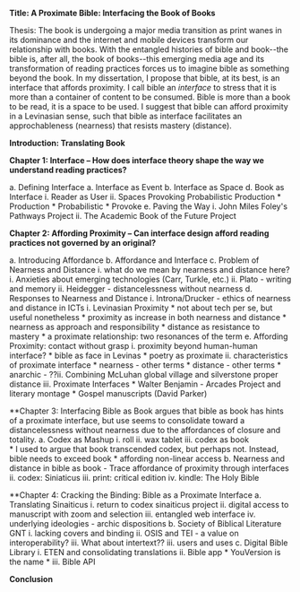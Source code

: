 **Title: A Proximate Bible: Interfacing the Book of Books**

Thesis: The book is undergoing a major media transition as print wanes in its dominance and the internet and mobile devices transform our relationship with books. With the entangled histories of bible and book--the bible is, after all, the book of books--this emerging media age and its transformation of reading practices forces us to imagine bible as something beyond the book. In my dissertation, I propose that bible, at its best, is an interface that affords proximity. I call bible an *interface* to stress that it is more than a container of content to be consumed. Bible is more than a book to be read, it is a space to be used. I suggest that bible can afford proximity in a Levinasian sense, such that bible as interface facilitates an approchableness (nearness) that resists mastery (distance).

**Introduction: Translating Book**

**Chapter 1: Interface – How does interface theory shape the way we understand reading practices?**

a. Defining Interface
a. Interface as Event
b. Interface as Space
d. Book as Interface
    i. Reader as User
    ii. Spaces Provoking Probabilistic Production
        * Production
        * Probabilistic
        * Provoke
e. Paving the Way
    i. John Miles Foley's Pathways Project
    ii. The Academic Book of the Future Project
         
**Chapter 2: Affording Proximity – Can interface design afford reading practices not governed by an original?**

a. Introducing Affordance
b. Affordance and Interface
c. Problem of Nearness and Distance
    i. what do we mean by nearness and distance here?
    i. Anxieties about emerging technologies (Carr, Turkle, etc.) 
    ii. Plato - writing and memory
    ii. Heidegger - distancelessness without nearness 
d. Responses to Nearness and Distance
    i. Introna/Drucker - ethics of nearness and distance in ICTs
    i. Levinasian Proximity
        * not about tech per se, but useful nonetheless
        * proximity as increase in both nearness and distance
        * nearness as approach and responsibility
        * distance as resistance to mastery
        * a proximate relationship: two resonances of the term
e. Affording Proximity: contact without grasp
    i. proximity beyond human-human interface? 
        * bible as face in Levinas
        * poetry as proximate
    ii. characteristics of proximate interface
        * nearness - other terms 
        * distance - other terms
        * anarchic - 
    ??ii. Combining McLuhan global village and silverstone proper distance
    iii. Proximate Interfaces
        * Walter Benjamin - Arcades Project and literary montage
        * Gospel manuscripts (David Parker)

**Chapter 3: Interfacing Bible as Book
argues that bible as book has hints of a proximate interface, but use seems to consolidate toward a distancelessness without nearness due to the affordances of closure and totality.
a. Codex as Mashup
    i. roll
    ii. wax tablet
    iii. codex as book  
        * I used to argue that book transcended codex, but perhaps not. Instead, bible needs to exceed book
        * affording non-linear access
b. Nearness and distance in bible as book - Trace affordance of proximity through interfaces
    ii. codex: Siniaticus
    iii. print: critical edition
    iv. kindle: The Holy Bible

**Chapter 4: Cracking the Binding: Bible as a Proximate Interface
a. Translating Sinaiticus
    i. return to codex sinaiticus project
    ii. digital access to manuscript with zoom and selection
    iii. entangled web interface
    iv. underlying ideologies - archic dispositions
b. Society of Biblical Literature GNT
    i. lacking covers and binding
    ii. OSIS and TEI - a value on interoperability?
    iii. What about intertext??
    iii. users and uses
c. Digital Bible Library
    i. ETEN and consolidating translations
    ii. Bible app
        * YouVersion is the name
        * 
    iii. Bible API

**Conclusion**